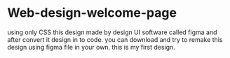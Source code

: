 # Web-design-welcome-page
using only CSS
this design made by design UI software called figma and after convert it design in to code. you can download and try to remake this design using figma file in your own. this is my first design.

